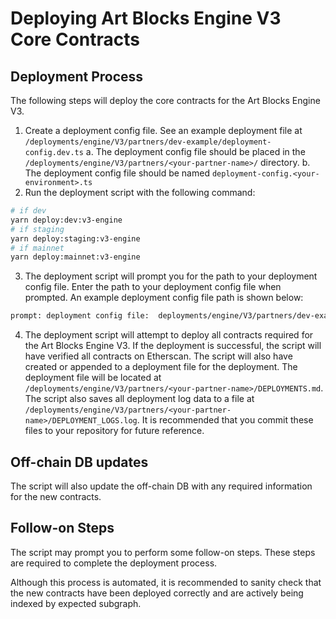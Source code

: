 # Deploying Art Blocks Engine V3 Core Contracts

## Deployment Process

The following steps will deploy the core contracts for the Art Blocks Engine V3.

1. Create a deployment config file. See an example deployment file at `/deployments/engine/V3/partners/dev-example/deployment-config.dev.ts`
   a. The deployment config file should be placed in the `/deployments/engine/V3/partners/<your-partner-name>/` directory.
   b. The deployment config file should be named `deployment-config.<your-environment>.ts`
2. Run the deployment script with the following command:

```bash
# if dev
yarn deploy:dev:v3-engine
# if staging
yarn deploy:staging:v3-engine
# if mainnet
yarn deploy:mainnet:v3-engine
```

3. The deployment script will prompt you for the path to your deployment config file. Enter the path to your deployment config file when prompted. An example deployment config file path is shown below:

```bash
prompt: deployment config file:  deployments/engine/V3/partners/dev-example/deployment-config.dev.ts
```

4. The deployment script will attempt to deploy all contracts required for the Art Blocks Engine V3. If the deployment is successful, the script will have verified all contracts on Etherscan. The script will also have created or appended to a deployment file for the deployment. The deployment file will be located at `/deployments/engine/V3/partners/<your-partner-name>/DEPLOYMENTS.md`. The script also saves all deployment log data to a file at `/deployments/engine/V3/partners/<your-partner-name>/DEPLOYMENT_LOGS.log`. It is recommended that you commit these files to your repository for future reference.

## Off-chain DB updates

The script will also update the off-chain DB with any required information for the new contracts.

## Follow-on Steps

The script may prompt you to perform some follow-on steps. These steps are required to complete the deployment process.

Although this process is automated, it is recommended to sanity check that the new contracts have been deployed correctly and are actively being indexed by expected subgraph.
